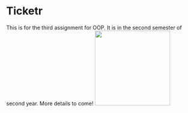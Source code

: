 # Ticketr
This is for the third assignment for OOP. It is in the second semester of second year. More details to come!
<img src="http://i.imgur.com/prTxUZi.png =200x200" alt="" width="200" height="200" style="max-width:100%;">

